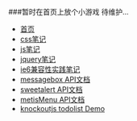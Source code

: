 ###暂时在首页上放个小游戏
待维护...    
    
* [首页](http://wangmoumei.github.io)     
* [css笔记](http://wangmoumei.github.io/css.html)     
* [js笔记 ](http://wangmoumei.github.io/jsnote.html)   
* [jquery笔记](http://wangmoumei.github.io/jqnote.html)    
* [ie6兼容性实践笔记](http://wangmoumei.github.io/ie6.html)      
* [messagebox API文档](http://wangmoumei.github.io/messagebox)     
* [sweetalert API文档](http://wangmoumei.github.io/sweetalert)     
* [metisMenu API文档](http://wangmoumei.github.io/metisMenu)     
* [knockoutjs todolist Demo](http://wangmoumei.github.io/knockout) 
